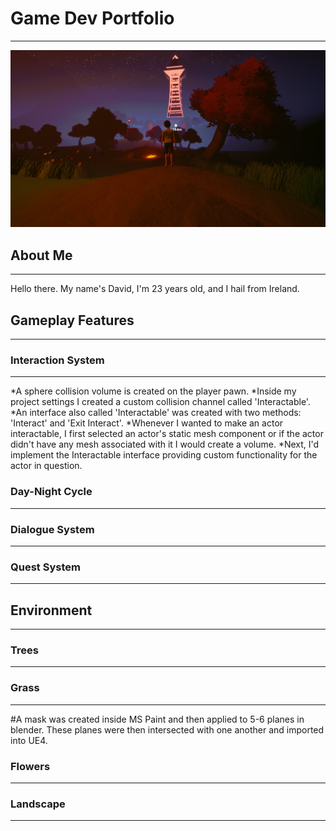 # Game Dev Portfolio
--------------------
![Night time scene](/images/nighttower.png)

## About Me
-----------
Hello there. My name's David, I'm 23 years old, and I hail from Ireland. 

## Gameplay Features
--------------------

### Interaction System
--------------------
*A sphere collision volume is created on the player pawn.
*Inside my project settings I created a custom collision channel called 'Interactable'.
*An interface also called 'Interactable' was created with two methods: 'Interact' and 'Exit Interact'.
*Whenever I wanted to make an actor interactable, I first selected an actor's static mesh component or if the actor didn't have any mesh associated with it I would create a volume. 
*Next, I'd implement the Interactable interface providing custom functionality for the actor in question.

### Day-Night Cycle
--------------------

### Dialogue System
--------------------

### Quest System
--------------------

## Environment
--------------

### Trees
--------------

### Grass
--------------
#A mask was created inside MS Paint and then applied to 5-6 planes in blender. These planes were then intersected with one another and imported into UE4.

### Flowers
--------------

### Landscape
--------------
